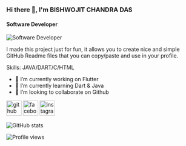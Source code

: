 ### Hi there 👋, I'm BISHWOJIT CHANDRA DAS
#### Software Developer
![Software Developer](https://scontent-otp1-1.xx.fbcdn.net/v/t39.30808-6/320706735_840857953849037_2774227583825952377_n.jpg?stp=dst-jpg_p960x960&_nc_cat=105&ccb=1-7&_nc_sid=730e14&_nc_eui2=AeFIUPr004gm3_F1NJvq-SoZ-oEnr3uf8M76gSeve5_wzgeDPl_g_BpHfTMEmPciFf694Ikf5-7t4rBBsqwhD9Vm&_nc_ohc=AF_SO2tqeCYAX9zODLD&_nc_ht=scontent-otp1-1.xx&oh=00_AfATvA5sZ3FxEGgv3V2q15v-hU8J8-kHHBTD6pD7LQC2JQ&oe=63A2B305)

I made this project just for fun, it allows you to create nice and simple GitHub Readme files that you can copy/paste and use in your profile.

Skills: JAVA/DART/C/HTML 

- 🔭 I’m currently working on Flutter  
- 🌱 I’m currently learning Dart & Java  
- 👯 I’m looking to collaborate on Github 


[<img src='https://cdn.jsdelivr.net/npm/simple-icons@3.0.1/icons/github.svg' alt='github' height='40'>](https://github.com/https://github.com/Bishwojitdas/Bishwojitdas)  [<img src='https://cdn.jsdelivr.net/npm/simple-icons@3.0.1/icons/facebook.svg' alt='facebook' height='40'>](https://www.facebook.com/https://www.facebook.com/bishwojit.Bishwojit.das)  [<img src='https://cdn.jsdelivr.net/npm/simple-icons@3.0.1/icons/instagram.svg' alt='instagram' height='40'>](https://www.instagram.com/https://www.instagram.com/bishwojit_chandra//)  

![GitHub stats](https://github-readme-stats.vercel.app/api?username=https://github.com/Bishwojitdas/Bishwojitdas&show_icons=true)  

![Profile views](https://gpvc.arturio.dev/https://github.com/Bishwojitdas/Bishwojitdas)  
